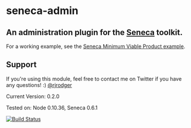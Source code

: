 # seneca-admin

## An administration plugin for the [Seneca](http://senecajs.org) toolkit.

For a working example, see the <a href="https://github.com/rjrodger/seneca-mvp">Seneca Minimum Viable Product example</a>.


## Support

If you're using this module, feel free to contact me on Twitter if you
have any questions! :) [@rjrodger](http://twitter.com/rjrodger)

Current Version: 0.2.0

Tested on: Node 0.10.36, Seneca 0.6.1

[![Build Status](https://travis-ci.org/rjrodger/seneca-admin.png?branch=master)](https://travis-ci.org/rjrodger/seneca-admin)
